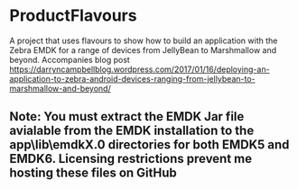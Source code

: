 # ProductFlavours
A project that uses flavours to show how to build an application with the Zebra EMDK for a range of devices from JellyBean to Marshmallow and beyond.  Accompanies blog post https://darryncampbellblog.wordpress.com/2017/01/16/deploying-an-application-to-zebra-android-devices-ranging-from-jellybean-to-marshmallow-and-beyond/

## Note: You must extract the EMDK Jar file avialable from the EMDK installation to the app\lib\emdkX.0 directories for both EMDK5 and EMDK6.  Licensing restrictions prevent me hosting these files on GitHub
